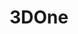 ﻿---
id: 1406
title: "3DOne"
weight: 1406
version: "1.0.0"
updateTime: "2023-02-16T15:53:02"
debName: "http://113.24.212.22:8090/upload/file/web.3done_1.0.0_loongarch64.deb"
debSize: "9.1 KB"
command: "/opt/apps/web.3done/files/bin/run.sh"
---
